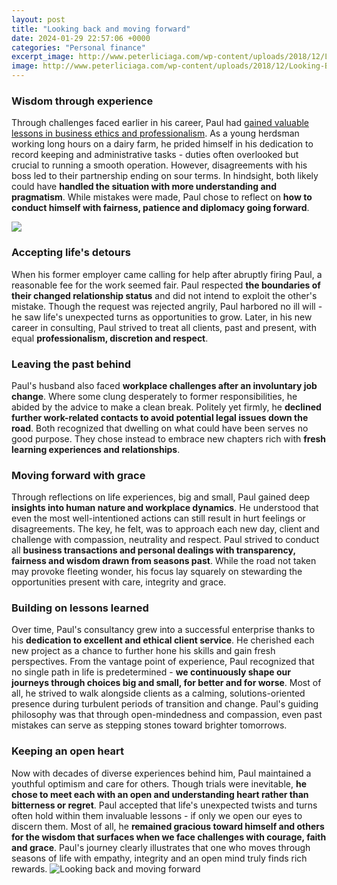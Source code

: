 ```yaml
---
layout: post
title: "Looking back and moving forward"
date: 2024-01-29 22:57:06 +0000
categories: "Personal finance"
excerpt_image: http://www.peterliciaga.com/wp-content/uploads/2018/12/Looking-Back-and-Moving-Forward-2.jpg
image: http://www.peterliciaga.com/wp-content/uploads/2018/12/Looking-Back-and-Moving-Forward-2.jpg
---
```


### Wisdom through experience  
Through challenges faced earlier in his career, Paul had [gained valuable lessons in business ethics and professionalism](https://store.fi.io.vn/work-hard-shih-tzu-better-life-funny-dog-lover-owner-gift-3). As a young herdsman working long hours on a dairy farm, he prided himself in his dedication to record keeping and administrative tasks - duties often overlooked but crucial to running a smooth operation. However, disagreements with his boss led to their partnership ending on sour terms. In hindsight, both likely could have **handled the situation with more understanding and pragmatism**. While mistakes were made, Paul chose to reflect on **how to conduct himself with fairness, patience and diplomacy going forward**.

![](https://edtechmethods.com/wp-content/uploads/2018/04/Looking-back-and-mving-forward....jpg)
### Accepting life's detours 
When his former employer came calling for help after abruptly firing Paul, a reasonable fee for the work seemed fair. Paul respected **the boundaries of their changed relationship status** and did not intend to exploit the other's mistake. Though the request was rejected angrily, Paul harbored no ill will - he saw life's unexpected turns as opportunities to grow. Later, in his new career in consulting, Paul strived to treat all clients, past and present, with equal **professionalism, discretion and respect**. 
### Leaving the past behind  
Paul's husband also faced **workplace challenges after an involuntary job change**. Where some clung desperately to former responsibilities, he abided by the advice to make a clean break. Politely yet firmly, he **declined further work-related contacts to avoid potential legal issues down the road**. Both recognized that dwelling on what could have been serves no good purpose. They chose instead to embrace new chapters rich with **fresh learning experiences and relationships**.
### Moving forward with grace
Through reflections on life experiences, big and small, Paul gained deep **insights into human nature and workplace dynamics**. He understood that even the most well-intentioned actions can still result in hurt feelings or disagreements. The key, he felt, was to approach each new day, client and challenge with compassion, neutrality and respect. Paul strived to conduct all **business transactions and personal dealings with transparency, fairness and wisdom drawn from seasons past**. While the road not taken may provoke fleeting wonder, his focus lay squarely on stewarding the opportunities present with care, integrity and grace.
### Building on lessons learned  
Over time, Paul's consultancy grew into a successful enterprise thanks to his **dedication to excellent and ethical client service**. He cherished each new project as a chance to further hone his skills and gain fresh perspectives. From the vantage point of experience, Paul recognized that no single path in life is predetermined - **we continuously shape our journeys through choices big and small, for better and for worse**. Most of all, he strived to walk alongside clients as a calming, solutions-oriented presence during turbulent periods of transition and change. Paul's guiding philosophy was that through open-mindedness and compassion, even past mistakes can serve as stepping stones toward brighter tomorrows.
### Keeping an open heart
Now with decades of diverse experiences behind him, Paul maintained a youthful optimism and care for others. Though trials were inevitable, **he chose to meet each with an open and understanding heart rather than bitterness or regret**. Paul accepted that life's unexpected twists and turns often hold within them invaluable lessons - if only we open our eyes to discern them. Most of all, he **remained gracious toward himself and others for the wisdom that surfaces when we face challenges with courage, faith and grace**. Paul's journey clearly illustrates that one who moves through seasons of life with empathy, integrity and an open mind truly finds rich rewards.
![Looking back and moving forward](http://www.peterliciaga.com/wp-content/uploads/2018/12/Looking-Back-and-Moving-Forward-2.jpg)